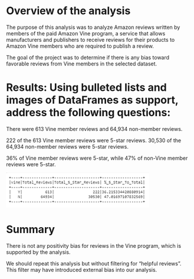 # Overview of the analysis


The purpose of this analysis was to analyze Amazon reviews written by members of the paid Amazon Vine program, a service that allows manufacturers and publishers to receive reviews for their products to Amazon Vine members who are required to publish a review.  

The goal of the project was to determine if there is any bias toward favorable reviews from Vine members in the selected dataset.  

# Results: Using bulleted lists and images of DataFrames as support, address the following questions:

There were 613 Vine member reviews and 64,934 non-member reviews.

222 of the 613 Vine member reviews were 5-star reviews.  30,530 of the 64,934 non-member reviews were 5-star reviews. 

36% of Vine member reviews were 5-star, while 47% of non-Vine member reviews were 5-star.  

![Figure 1: Summary Statistics](https://github.com/AMHembrough/Amazon_Vine_Analysis/blob/main/Image%201.PNG)

# Summary

There is not any positivity bias for reviews in the Vine program, which is supported by the analysis.  

We should repeat this analysis but without filtering for “helpful reviews”.  This filter may have introduced external bias into our analysis.  